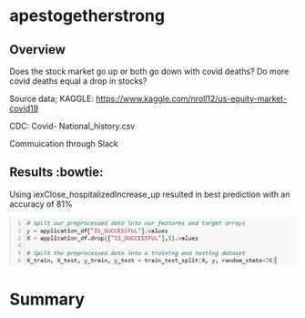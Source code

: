 # apestogetherstrong

## Overview
Does the stock market go up or both go down with covid deaths?  Do more covid deaths equal a drop in stocks?

Source data;
KAGGLE: https://www.kaggle.com/nroll12/us-equity-market-covid19

CDC: Covid- National_history.csv

Commuication through Slack

## Results :bowtie:

Using iexClose_hospitalizedIncrease_up resulted in best prediction with an accuracy of 81%

![iexClose_hospitalizedIncrease_up](https://github.com/joeapodaca/Neural_Network_Charity_Analysis/blob/main/target.JPG)

# Summary

